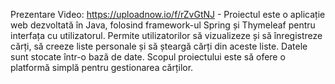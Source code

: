 Prezentare Video: https://uploadnow.io/f/rZvGtNJ - 
Proiectul este o aplicație web dezvoltată în Java, folosind framework-ul Spring și Thymeleaf pentru interfața cu utilizatorul. Permite utilizatorilor să vizualizeze și să înregistreze cărți, să creeze liste personale și să șteargă cărți din aceste liste. Datele sunt stocate într-o bază de date. Scopul proiectului este să ofere o platformă simplă pentru gestionarea cărților.
